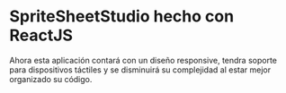 # SpriteSheetStudio hecho con ReactJS
Ahora esta aplicación contará con un diseño responsive, tendra soporte para dispositivos táctiles y se disminuirá su complejidad al estar mejor organizado su código.